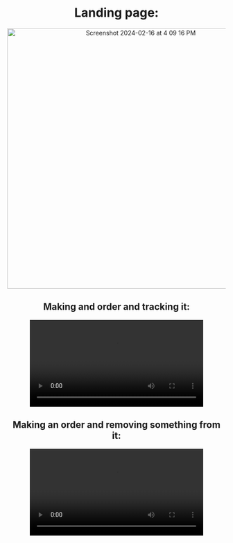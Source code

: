 <div align="center">
  <h1>Landing page:</h1>
  <img width="600" alt="Screenshot 2024-02-16 at 4 09 16 PM" src="https://github.com/siya-pathak/aria-food-ordering-chatbot/assets/98201597/b1f7de9b-58b4-4241-86c1-442b2f1f047e">
</div>

<div align="center">
  <h2>Making and order and tracking it:</h2>
  <video width="400" controls>
    <source src="https://github.com/siya-pathak/aria-food-ordering-chatbot/assets/98201597/25a34eda-84a0-47b5-b3bb-4cf6d46a5d6d" type="video/mp4">
    Your browser does not support the video tag.
  </video>

  <h2>Making an order and removing something from it:</h2>
  <video width="400" controls>
    <source src="https://github.com/siya-pathak/aria-food-ordering-chatbot/assets/98201597/0eb5a7d4-e91e-4c3f-85fb-1a8dd2302e13" type="video/mp4">
    Your browser does not support the video tag.
  </video>
</div>


